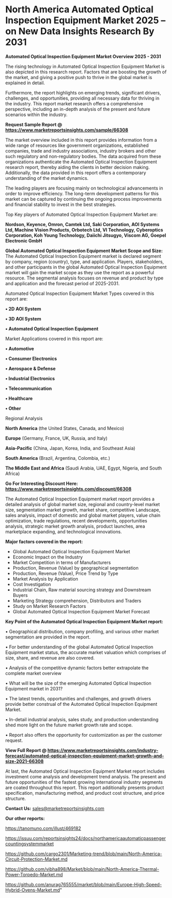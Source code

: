 # North America Automated Optical Inspection Equipment Market 2025 – on New Data Insights Research By 2031

<Strong> Automated Optical Inspection Equipment Market Overview 2025 - 2031</strong>

The rising technology in Automated Optical Inspection Equipment Market is also depicted in this research report. Factors that are boosting the growth of the market, and giving a positive push to thrive in the global market is explained in detail.

Furthermore, the report highlights on emerging trends, significant drivers, challenges, and opportunities, providing all necessary data for thriving in the industry. This report market research offers a comprehensive perspective, including an in-depth analysis of the present and future scenarios within the industry.

<strong>Request Sample Report @ <a href=https://www.marketreportsinsights.com/sample/66308>https://www.marketreportsinsights.com/sample/66308</a></strong>

The market overview included in this report provides information from a wide range of resources like government organizations, established companies, trade and industry associations, industry brokers and other such regulatory and non-regulatory bodies. The data acquired from these organizations authenticate the Automated Optical Inspection Equipment research report, thereby aiding the clients in better decision making. Additionally, the data provided in this report offers a contemporary understanding of the market dynamics.

The leading players are focusing mainly on technological advancements in order to improve efficiency. The long-term development patterns for this market can be captured by continuing the ongoing process improvements and financial stability to invest in the best strategies.

Top Key players of Automated Optical Inspection Equipment Market are:

<strong>Nordson, Keyence, Omron, Camtek Ltd, Saki Corporation, AOI Systems Ltd, Machine Vision Products, Orbotech Ltd, VI Technology, Cyberoptics Corporation, Koh Young Technology, Daiichi Jitsugyo, Viscom AG, Goepel Electronic GmbH</strong>

<strong><b>Global Automated Optical Inspection Equipment Market Scope and Size:</b></strong>
The Automated Optical Inspection Equipment market is declared segment by company, region (country), type, and application. Players, stakeholders, and other participants in the global Automated Optical Inspection Equipment market will gain the market scope as they use the report as a powerful resource. The segmental analysis focuses on revenue and product by type and application and the forecast period of 2025-2031.

Automated Optical Inspection Equipment Market Types covered in this report are:

<strong>• 2D AOI System

• 3D AOI System

• Automated Optical Inspection Equipment</strong>

Market Applications covered in this report are:

<strong>• Automotive

• Consumer Electronics

• Aerospace & Defense

• Industrial Electronics

• Telecommunication

• Healthcare

• Other</strong> 

Regional Analysis

<strong>North America</strong> (the United States, Canada, and Mexico)

<strong>Europe</strong> (Germany, France, UK, Russia, and Italy)

<strong>Asia-Pacific</strong> (China, Japan, Korea, India, and Southeast Asia)

<strong>South America</strong> (Brazil, Argentina, Colombia, etc.)

<strong>The Middle East and Africa</strong> (Saudi Arabia, UAE, Egypt, Nigeria, and South Africa)

<strong>Go For Interesting Discount Here: <a href=https://www.marketreportsinsights.com/discount/66308>https://www.marketreportsinsights.com/discount/66308</a></strong>

The Automated Optical Inspection Equipment market report provides a detailed analysis of global market size, regional and country-level market size, segmentation market growth, market share, competitive Landscape, sales analysis, impact of domestic and global market players, value chain optimization, trade regulations, recent developments, opportunities analysis, strategic market growth analysis, product launches, area marketplace expanding, and technological innovations.

<strong><b>Major factors covered in the report:</b></strong>
<ul>
  <li>Global Automated Optical Inspection Equipment Market </li>
  <li>Economic Impact on the Industry</li>
  <li>Market Competition in terms of Manufacturers</li>
  <li>Production, Revenue (Value) by geographical segmentation</li>
  <li>Production, Revenue (Value), Price Trend by Type</li>
  <li>Market Analysis by Application</li>
  <li>Cost Investigation</li>
  <li>Industrial Chain, Raw material sourcing strategy and Downstream Buyers</li>
  <li>Marketing Strategy comprehension, Distributors and Traders</li>
  <li>Study on Market Research Factors</li>
  <li>Global Automated Optical Inspection Equipment Market Forecast</li>
</ul>

<strong><b>Key Point of the Automated Optical Inspection Equipment Market report:</b></strong>

• Geographical distribution, company profiling, and various other market segmentation are provided in the report.

• For better understanding of the global Automated Optical Inspection Equipment market status, the accurate market valuation which comprises of size, share, and revenue are also covered.

• Analysis of the competitive dynamic factors better extrapolate the complete market overview

• What will be the size of the emerging Automated Optical Inspection Equipment market in 2031?

• The latest trends, opportunities and challenges, and growth drivers provide better construal of the Automated Optical Inspection Equipment Market.

• In-detail industrial analysis, sales study, and production understanding shed more light on the future market growth rate and scope.

• Report also offers the opportunity for customization as per the customer request.

<strong><b>View Full Report @ <a href=https://www.marketreportsinsights.com/industry-forecast/automated-optical-inspection-equipment-market-growth-and-size-2021-66308>https://www.marketreportsinsights.com/industry-forecast/automated-optical-inspection-equipment-market-growth-and-size-2021-66308</a></b></strong>


At last, the Automated Optical Inspection Equipment Market report includes investment come analysis and development trend analysis. The present and future opportunities of the fastest growing international industry segments are coated throughout this report. This report additionally presents product specification, manufacturing method, and product cost structure, and price structure.

<strong>Contact Us:</strong>
sales@marketreportsinsights.com

<strong>Our other reports:</strong>

<a href=https://tanomuno.com/illust/469182>https://tanomuno.com/illust/469182</a>

<a href=https://issuu.com/reportsinsights24/docs/northamericaautomaticpassengercountingsystemmarket>https://issuu.com/reportsinsights24/docs/northamericaautomaticpassengercountingsystemmarket</a>

<a href=https://github.com/cargo2301/Marketing-trend/blob/main/North-America-Circuit-Protection-Market.md>https://github.com/cargo2301/Marketing-trend/blob/main/North-America-Circuit-Protection-Market.md</a>

<a href=https://github.com/vibha898/Market/blob/main/North-America-Thermal-Power-Torpedo-Market.md>https://github.com/vibha898/Market/blob/main/North-America-Thermal-Power-Torpedo-Market.md</a>

<a href=https://github.com/anurag765555/market/blob/main/Europe-High-Speed-Hybrid-Ovens-Market.md>https://github.com/anurag765555/market/blob/main/Europe-High-Speed-Hybrid-Ovens-Market.md</a>"
